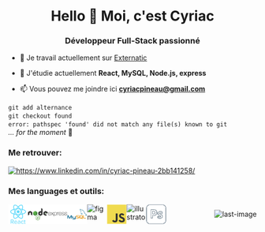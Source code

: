 <h1 align="center">Hello 👋 Moi, c'est Cyriac</h1>
<h3 align="center">Développeur Full-Stack passionné</h3>

- 🔭 Je travail actuellement sur [Externatic](https://github.com/WildCodeSchool-2024-02/JS-RemoteFR-CodeOfWar-P3-externatic)

- 🌱 J'étudie actuellement **React, MySQL, Node.js, express**

- 📫 Vous pouvez me joindre ici **cyriacpineau@gmail.com**

`git add alternance`<br/>
`git checkout found`<br/>
`error: pathspec 'found' did not match any file(s) known to git`<br/>
*... for the moment* 👀

<h3 align="left">Me retrouver:</h3>
<p align="left">
<a href="https://www.linkedin.com/in/cyriac-pineau-2bb141258/" target="blank"><img align="center" src="https://raw.githubusercontent.com/rahuldkjain/github-profile-readme-generator/master/src/images/icons/Social/linked-in-alt.svg" alt="https://www.linkedin.com/in/cyriac-pineau-2bb141258/" height="30" width="40" /></a>
</p>

<h3 align="left">Mes languages et outils:</h3>
<div style="display: flex; justify-content: space-between;">
  <div style="display: flex; flex-wrap: wrap; max-width: 80%;">
    <img src="https://raw.githubusercontent.com/devicons/devicon/master/icons/react/react-original-wordmark.svg" alt="react" width="40" height="40"/>
    <img src="https://raw.githubusercontent.com/devicons/devicon/master/icons/nodejs/nodejs-original-wordmark.svg" alt="nodejs" width="40" height="40"/>
    <img src="https://raw.githubusercontent.com/devicons/devicon/master/icons/express/express-original-wordmark.svg" alt="express" width="40" height="40"/>
    <img src="https://raw.githubusercontent.com/devicons/devicon/master/icons/mysql/mysql-original-wordmark.svg" alt="mysql" width="40" height="40"/>
    <img src="https://www.vectorlogo.zone/logos/figma/figma-icon.svg" alt="figma" width="40" height="40"/>
    <img src="https://raw.githubusercontent.com/devicons/devicon/master/icons/javascript/javascript-original.svg" alt="javascript" width="40" height="40"/>
    <img src="https://www.vectorlogo.zone/logos/adobe_illustrator/adobe_illustrator-icon.svg" alt="illustrator" width="40" height="40"/>
    <img src="https://raw.githubusercontent.com/devicons/devicon/master/icons/photoshop/photoshop-line.svg" alt="photoshop" width="40" height="40"/>
  </div>
  <div style="align-self: center;">
    <img src="https://github.com/user-attachments/assets/130b07a2-18c5-4dc3-85ee-319714fb7cee" alt="last-image" width="40" height="40"/>
  </div>
</div>






<!--
**Pyriac/Pyriac** is a ✨ _special_ ✨ repository because its `README.md` (this file) appears on your GitHub profile.

Here are some ideas to get you started:

- 🔭 I’m currently working on ...
- 🌱 I’m currently learning ...
- 👯 I’m looking to collaborate on ...
- 🤔 I’m looking for help with ...
- 💬 Ask me about ...
- 📫 How to reach me: ...
- 😄 Pronouns: ...
- ⚡ Fun fact: ...
-->
